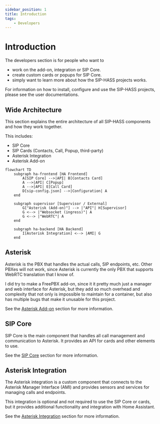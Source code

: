 ```yaml
---
sidebar_position: 1
title: Introduction
tags:
    - Developers
---
```


# Introduction

The developers section is for people who want to
- work on the add-on, integration or SIP Core.
- create custom cards or popups for SIP Core.
- simply want to learn more about how the SIP-HASS projects works.

For information on how to install, configure and use the SIP-HASS projects,
please see the user documentations.

## Wide Architecture

This section explains the entire architecture of all SIP-HASS components and how they work together.

This includes:
- SIP Core
- SIP Cards (Contacts, Call, Popup, third-party)
- Asterisk Integration
- Asterisk Add-on

```mermaid
flowchart TD
    subgraph ha-frontend [HA Frontend]
        A[SIP Core] -->|API| B[Contacts Card]
        A -->|API| C[Popup]
        A -->|API| E[Call Card]
        D[sip-config.json] -->|Configuration| A
    end

    subgraph supervisor [Supervisor / External]
        G["Asterisk (Add-on)"] --> |"API"| H[Supervisor]
        G <--> |"Websocket (ingress)"| A
        G <--> |"WebRTC"| A
    end

    subgraph ha-backend [HA Backend]
        I[Asterisk Integration] <--> |AMI| G
    end
```

## Asterisk

Asterisk is the PBX that handles the actual calls, SIP endpoints, etc.
Other PBXes will not work, since Asterisk is currently the only PBX
that supports WebRTC translation that I know of.

I did try to make a FreePBX add-on, since it it pretty much just
a manager and web interface for Asterisk, but they add so much
overhead and complexity that not only is impossible to maintain
for a container, but also has multiple bugs that make it unusable
for this project.

See the [Asterisk Add-on](/docs/developers/add-on/introduction) section for more information.

## SIP Core

SIP Core is the main component that handles all call management
and communication to Asterisk. It provides an API for cards and other elements to use.

See the [SIP Core](/docs/developers/card/introduction) section for more information.

## Asterisk Integration

The Asterisk integration is a custom component that connects to the Asterisk Manager Interface (AMI) and provides sensors and services for managing calls and endpoints.

This integration is optional and not required to use the SIP Core or cards, but it provides additional functionality and integration with Home Assistant.

See the [Asterisk Integration](/docs/developers/integration.md) section for more information.
